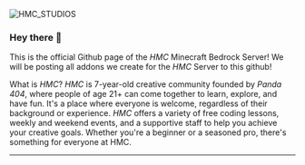 
![HMC_STUDIOS](https://github.com/Suffix30/MultiverseMC/assets/49195535/92527e2e-f75b-43fb-9179-7a0d9e45c2c5)


### Hey there 👋

This is the official Github page of the *HMC* Minecraft Bedrock Server!
We will be posting all addons we create for the *HMC* Server to this github!


What is *HMC*?
*HMC* is 7-year-old creative community founded by *Panda 404*, where people of age 21+ can come together to learn, explore, and have fun. It's a place where everyone is welcome, regardless of their background or experience. *HMC* offers a variety of free coding lessons, weekly and weekend events, and a supportive staff to help you achieve your creative goals. Whether you're a beginner or a seasoned pro, there's something for everyone at HMC.

---------------------------------------------------------------------------------------
